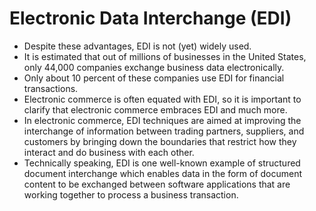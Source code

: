 # Electronic Data Interchange (EDI)

- Despite these advantages, EDI is not (yet) widely used.
- It is estimated that out of millions of businesses in the United States, only 44,000 companies exchange business data electronically.
- Only about 10 percent of these companies use EDI for financial transactions.
- Electronic commerce is often equated with EDI, so it is important to clarify that electronic commerce embraces EDI and much more.
- In electronic commerce, EDI techniques are aimed at improving the interchange of information between trading partners, suppliers, and customers by bringing down the boundaries that restrict how they interact and do business with each other.
- Technically speaking, EDI is one well-known example of structured document interchange which enables data in the form of document content to be exchanged between software applications that are working together to process a business transaction.